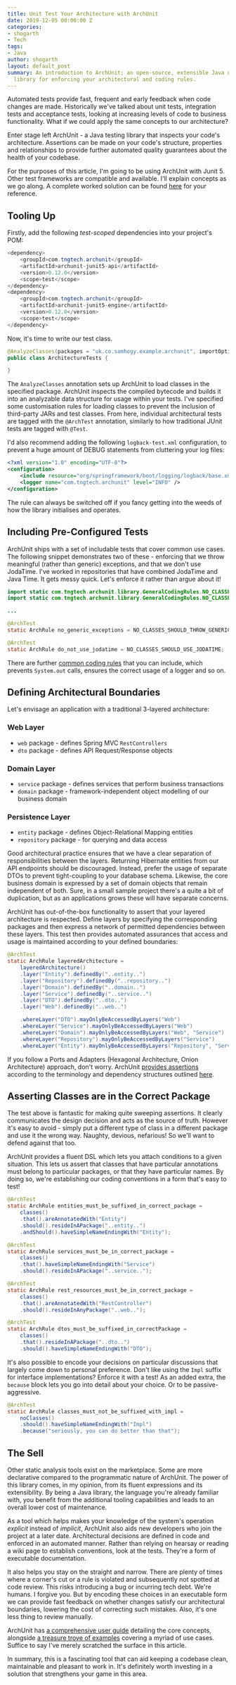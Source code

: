 ```yaml
---
title: Unit Test Your Architecture with ArchUnit
date: 2019-12-05 00:00:00 Z
categories:
- shogarth
- Tech
tags:
- Java
author: shogarth
layout: default_post
summary: An introduction to ArchUnit; an open-source, extensible Java unit testing
  library for enforcing your architectural and coding rules.
---
```


Automated tests provide fast, frequent and early feedback when code changes are made. Historically we've talked about unit tests, integration tests and acceptance tests, looking at increasing levels of code to business functionality. What if we could apply the same concepts to our architecture?

Enter stage left ArchUnit - a Java testing library that inspects your code's architecture. Assertions can be made on your code's structure, properties and relationships to provide further automated quality guarantees about the health of your codebase.

For the purposes of this article, I'm going to be using ArchUnit with Junit 5. Other test frameworks are compatible and available. I'll explain concepts as we go along. A complete worked solution can be found [here](https://github.com/sh1989/archunit-example) for your reference.

## Tooling Up
Firstly, add the following *test-scoped* dependencies into your project's POM:

~~~java
<dependency>
    <groupId>com.tngtech.archunit</groupId>
    <artifactId>archunit-junit5-api</artifactId>
    <version>0.12.0</version>
    <scope>test</scope>
</dependency>
<dependency>
    <groupId>com.tngtech.archunit</groupId>
    <artifactId>archunit-junit5-engine</artifactId>
    <version>0.12.0</version>
    <scope>test</scope>
</dependency>
~~~

Now, it's time to write our test class.

~~~java
@AnalyzeClasses(packages = "uk.co.samhogy.example.archunit", importOptions = { ImportOption.DoNotIncludeTests.class, ImportOption.DoNotIncludeJars.class })
public class ArchitectureTests {

}
~~~

The `AnalyzeClasses` annotation sets up ArchUnit to load classes in the specified package. ArchUnit inspects the compiled bytecode and builds it into an analyzable data structure for usage within your tests. I've specified some customisation rules for loading classes to prevent the inclusion of third-party JARs and test classes.
From here, individual architectural tests are tagged with the `@ArchTest` annotation, similarly to how traditional JUnit tests are tagged with `@Test`.

I'd also recommend adding the following `logback-test.xml` configuration, to prevent a huge amount of DEBUG statements from cluttering your log files:

~~~xml
<?xml version="1.0" encoding="UTF-8"?>
<configuration>
    <include resource="org/springframework/boot/logging/logback/base.xml" />
    <logger name="com.tngtech.archunit" level="INFO" />
</configuration>
~~~

The rule can always be switched off if you fancy getting into the weeds of how the library initialises and operates.

## Including Pre-Configured Tests

ArchUnit ships with a set of includable tests that cover common use cases. The following snippet demonstrates two of these - enforcing that we throw meaningful (rather than generic) exceptions, and that we don't use JodaTime. I've worked in repositories that have combined JodaTime and Java Time. It gets messy quick. Let's enforce it rather than argue about it!

~~~java
import static com.tngtech.archunit.library.GeneralCodingRules.NO_CLASSES_SHOULD_THROW_GENERIC_EXCEPTIONS;
import static com.tngtech.archunit.library.GeneralCodingRules.NO_CLASSES_SHOULD_USE_JODATIME;

...

@ArchTest
static ArchRule no_generic_exceptions = NO_CLASSES_SHOULD_THROW_GENERIC_EXCEPTIONS;

@ArchTest
static ArchRule do_not_use_jodatime = NO_CLASSES_SHOULD_USE_JODATIME;
~~~

There are further [common coding rules](https://static.javadoc.io/com.tngtech.archunit/archunit/0.12.0/com/tngtech/archunit/library/GeneralCodingRules.html) that you can include, which prevents `System.out` calls, ensures the correct usage of a logger and so on.

## Defining Architectural Boundaries

Let's envisage an application with a traditional 3-layered architecture:

### Web Layer
* `web` package - defines Spring MVC `RestControllers`
* `dto` package - defines API Request/Response objects

### Domain Layer
* `service` package - defines services that perform business transactions
* `domain` package - framework-independent object modelling of our business domain

### Persistence Layer
* `entity` package - defines Object-Relational Mapping entities
* `repository` package - for querying and data access

Good architectural practice ensures that we have a clear separation of responsibilities between the layers. Returning Hibernate entities from our API endpoints should be discouraged. Instead, prefer the usage of separate DTOs to prevent tight-coupling to your database schema. Likewise, the core business domain is expressed by a set of domain objects that remain independent of both. Sure, in a small sample project there's a quite a bit of duplication, but as an applications grows these will have separate concerns.

ArchUnit has out-of-the-box functionality to assert that your layered architecture is respected. Define layers by specifying the corresponding packages and then express a network of permitted dependencies between these layers. This test then provides automated assurances that access and usage is maintained according to your defined boundaries:

~~~java
@ArchTest
static ArchRule layeredArchitecture = 
    layeredArchitecture()
    .layer("Entity").definedBy("..entity..")
    .layer("Repository").definedBy("..repository..")
    .layer("Domain").definedBy("..domain..")
    .layer("Service").definedBy("..service..")
    .layer("DTO").definedBy("..dto..")
    .layer("Web").definedBy("..web..")

    .whereLayer("DTO").mayOnlyBeAccessedByLayers("Web")
    .whereLayer("Service").mayOnlyBeAccessedByLayers("Web")
    .whereLayer("Domain").mayOnlyBeAccessedByLayers("Web", "Service")
    .whereLayer("Repository").mayOnlyBeAccessedByLayers("Service")
    .whereLayer("Entity").mayOnlyBeAccessedByLayers("Repository", "Service");
~~~

If you follow a Ports and Adapters (Hexagonal Architecture, Onion Architecture) approach, don't worry. ArchUnit [provides assertions](https://www.archunit.org/userguide/html/000_Index.html#_onion_architecture) according to the terminology and dependency structures outlined [here](https://jeffreypalermo.com/2008/07/the-onion-architecture-part-1/).

## Asserting Classes are in the Correct Package

The test above is fantastic for making quite sweeping assertions. It clearly communicates the design decision and acts as the source of truth. However it's easy to avoid - simply put a different type of class in a different package and use it the wrong way. Naughty, devious, nefarious! So we'll want to defend against that too.

ArchUnit provides a fluent DSL which lets you attach conditions to a given situation. This lets us assert that classes that have particular annotations must belong to particular packages, or that they have particular names. By doing so, we're establishing our coding conventions in a form that's easy to test!

~~~java
@ArchTest
static ArchRule entities_must_be_suffixed_in_correct_package = 
    classes()
    .that().areAnnotatedWith("Entity")
    .should().resideInAPackage("..entity..")
    .andShould().haveSimpleNameEndingWith("Entity");

@ArchTest
static ArchRule services_must_be_in_correct_package = 
    classes()
    .that().haveSimpleNameEndingWith("Service")
    .should().resideInAPackage("..service..");

@ArchTest
static ArchRule rest_resources_must_be_in_correct_package = 
    classes()
    .that().areAnnotatedWith("RestController")
    .should().resideInAnyPackage("..web..");

@ArchTest
static ArchRule dtos_must_be_suffixed_in_correctPackage = 
    classes()
    .that().resideInAPackage("..dto..")
    .should().haveSimpleNameEndingWith("DTO");
~~~

It's also possible to encode your decisions on particular discussions that largely come down to personal preference. Don't like using the `Impl` suffix for interface implementations? Enforce it with a test! As an added extra, the `because` block lets you go into detail about your choice. Or to be passive-aggressive.

~~~java
@ArchTest
static ArchRule classes_must_not_be_suffixed_with_impl = 
    noClasses()
    .should().haveSimpleNameEndingWith("Impl")
    .because("seriously, you can do better than that");
~~~

## The Sell

Other static analysis tools exist on the marketplace. Some are more declarative compared to the programmatic nature of ArchUnit. The power of this library comes, in my opinion, from its fluent expressions and its extensibility. By being a Java library, the language you're already familiar with, you benefit from the additional tooling capabilities and leads to an overall lower cost of maintenance.

As a tool which helps makes your knowledge of the system's operation *explicit* instead of *implicit*, ArchUnit also aids new developers who join the project at a later date. Architectural decisions are defined in code and enforced in an automated manner. Rather than relying on hearsay or reading a wiki page to establish conventions, look at the tests. They're a form of executable documentation.

It also helps you stay on the straight and narrow. There are plenty of times where a corner's cut or a rule is violated and subsequently not spotted at code review. This risks introducing a bug or incurring tech debt. We're humans. I forgive you. But by encoding these choices in an executable form we can provide fast feedback on whether changes satisfy our architectural boundaries, lowering the cost of correcting such mistakes. Also, it's one less thing to review manually.

ArchUnit has [a comprehensive user guide](https://www.archunit.org/userguide/html/000_Index.html) detailing the core concepts, alongside [a treasure trove of examples](https://github.com/TNG/ArchUnit-Examples) covering a myriad of use cases. Suffice to say I've merely scratched the surface in this article.

In summary, this is a fascinating tool that can aid keeping a codebase clean, maintainable and pleasant to work in. It's definitely worth investing in a solution that strengthens your game in this area.